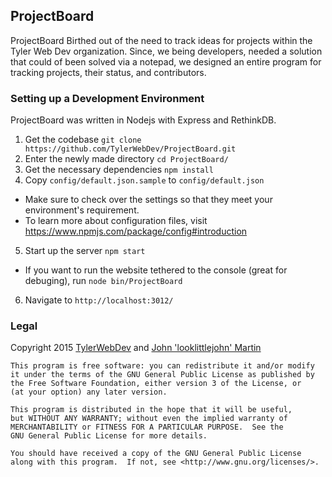 ProjectBoard
------------

ProjectBoard Birthed out of the need to track ideas for projects within the
Tyler Web Dev organization. Since, we being developers, needed a solution that
could of been solved via a notepad, we designed an entire program for tracking
projects, their status, and contributors.

### Setting up a Development Environment
ProjectBoard was written in Nodejs with Express and RethinkDB.

1. Get the codebase `git clone https://github.com/TylerWebDev/ProjectBoard.git`
2. Enter the newly made directory `cd ProjectBoard/`
3. Get the necessary dependencies `npm install`
4. Copy `config/default.json.sample` to `config/default.json`
  * Make sure to check over the settings so that they meet your environment's requirement.
  * To learn more about configuration files, visit https://www.npmjs.com/package/config#introduction
5. Start up the server `npm start`
  * If you want to run the website tethered to the console (great for debuging), run `node bin/ProjectBoard`
6. Navigate to `http://localhost:3012/`

### Legal

Copyright 2015 [TylerWebDev](http://tylerwebdev.io/) and [John 'looklittlejohn' Martin](https://looklittlejohn.com/)

```
This program is free software: you can redistribute it and/or modify
it under the terms of the GNU General Public License as published by
the Free Software Foundation, either version 3 of the License, or
(at your option) any later version.

This program is distributed in the hope that it will be useful,
but WITHOUT ANY WARRANTY; without even the implied warranty of
MERCHANTABILITY or FITNESS FOR A PARTICULAR PURPOSE.  See the
GNU General Public License for more details.

You should have received a copy of the GNU General Public License
along with this program.  If not, see <http://www.gnu.org/licenses/>.
```
